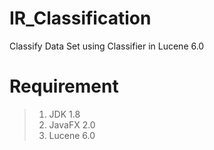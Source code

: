 # IR_Classification
Classify Data Set using Classifier in Lucene 6.0

Requirement
===
> 1. JDK 1.8 
> 2. JavaFX 2.0 
> 3. Lucene 6.0 
